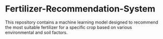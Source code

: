 # Fertilizer-Recommendation-System
This repository contains a machine learning model designed to recommend the most suitable fertilizer for a specific crop based on various environmental and soil factors. 
